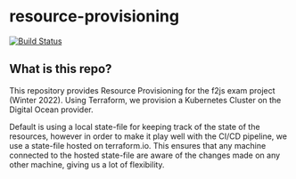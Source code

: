 # resource-provisioning
[![Build Status](https://app.travis-ci.com/f2js/resource-provisioning.svg?branch=main)](https://app.travis-ci.com/f2js/resource-provisioning)

## What is this repo?
This repository provides Resource Provisioning for the f2js exam project (Winter 2022). Using Terraform, we provision a Kubernetes Cluster on the Digital Ocean provider. 

Default is using a local state-file for keeping track of the state of the resources, however in order to make it play well with the CI/CD pipeline, we use a state-file hosted on terraform.io. This ensures that any machine connected to the hosted state-file are aware of the changes made on any other machine, giving us a lot of flexibility. 

